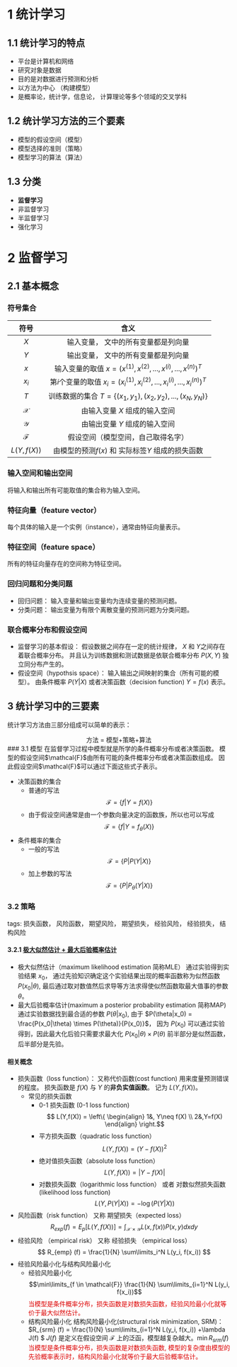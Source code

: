 # 1 统计学习
## 1.1 统计学习的特点
- 平台是计算机和网络
- 研究对象是数据
- 目的是对数据进行预测和分析
- 以方法为中心 （构建模型）
- 是概率论，统计学，信息论， 计算理论等多个领域的交叉学科

## 1.2 统计学习方法的三个要素
- 模型的假设空间（模型）
- 模型选择的准则（策略）
- 模型学习的算法（算法）

## 1.3 分类
- **监督学习**
- 非监督学习
- 半监督学习
- 强化学习

# 2 监督学习
## 2.1 基本概念
### 符号集合
| 符号 | 含义|
| :-: | :-: |
|$X$|输入变量， 文中的所有变量都是列向量|
|$Y$|输出变量， 文中的所有变量都是列向量|
|$x$|输入变量的取值 $x=(x^{(1)}, x^{(2)},...,x^{(i)},...,x^{(n)})^T$| 
|$x_i$| 第$i$个变量的取值 $x_i = (x_i^{(1)}, x_i^{(2)},...,x_i^{(i)},...,x_i^{(n)})^T$|
|$T$| 训练数据的集合 $T=\{(x_1,y_1), (x_2,y_2), ..., (x_N, y_N)\}$|
|$\mathcal{X}$|由输入变量 $X$ 组成的输入空间|
|$\mathcal{Y}$|由输出变量 $Y$ 组成的输入空间|
|$\mathcal{F}$|假设空间（模型空间，自己取得名字）|
|$L(Y, f(X))$| 由模型的预测$f(x)$ 和 实际标签$Y$ 组成的损失函数|

### 输入空间和输出空间
将输入和输出所有可能取值的集合称为输入空间。
### 特征向量（feature vector）
每个具体的输入是一个实例（instance），通常由特征向量表示。
### 特征空间（feature space）
所有的特征向量存在的空间称为特征空间。
### 回归问题和分类问题
- 回归问题： 输入变量和输出变量均为连续变量的预测问题。
- 分类问题： 输出变量为有限个离散变量的预测问题为分类问题。
### 联合概率分布和假设空间
- 监督学习的基本假设： 假设数据之间存在一定的统计规律， $X$ 和 $Y$之间存在着联合概率分布。 并且认为训练数据和测试数据是依联合概率分布 $P(X,Y)$ 独立同分布产生的。 
- 假设空间（hypothsis space）： 输入输出之间映射的集合（所有可能的模型）。 由条件概率 $P(Y|X)$ 或者决策函数（decision function) $Y=f(x)$ 表示。

## 3 统计学习中的三要素
统计学习方法由三部分组成可以简单的表示：
<center>方法 = 模型+策略+算法</center>
### 3.1 模型
在监督学习过程中模型就是所学的条件概率分布或者决策函数。  模型的假设空间$\mathcal{F}$由所有可能的条件概率分布或者决策函数组成。 因此假设空间$\mathcal{F}$可以通过下面这些式子表示。

- 决策函数的集合
  - 普通的写法
  $$ \mathcal{F} = \{ f| Y = f(X) \} $$
  - 由于假设空间通常是由一个参数向量决定的函数族，所以也可以写成
  $$ \mathcal{F} = \{ f| Y = f_\theta (X) \} $$
- 条件概率的集合
  - 一般的写法
  $$ \mathcal{F} = \{ P| P(Y|X) \} $$
  - 加上参数的写法
  $$ \mathcal{F} = \{ P| P_\theta (Y|X) \} $$
  
### 3.2 策略
tags: 损失函数， 风险函数， 期望风险， 期望损失， 经验风险， 经验损失，  结构风险
#### 3.2.1  [极大似然估计 + 最大后验概率估计](https://github.com/hekang123456/markdown_file/blob/master/statistic_learning_method/BT_MLE_MAP.md)
-  极大似然估计（maximum likelihood estimation 简称MLE）
  通过实验得到实验结果 $x_0$， 通过先验知识确定这个实验结果出现的概率函数称为似然函数 $P(x_0|\theta)$, 最后通过取对数值然后求导等方法求得使似然函数取最大值事的参数 $\theta$。
- 最大后验概率估计(maximum a posterior probability estimation 简称MAP)
  通过实验数据找到最合适的参数 $P(\theta|x_0)$, 由于 $P(\theta|x_0) = \frac{P(x_0|\theta) \times P(\theta)}{P(x_0)}$， 因为 $P(x_0)$ 可以通过实验得到，因此最大化后验只需要求最大化 $P(x_0|\theta) \times P(\theta)$ 前半部分是似然函数， 后半部分是先验。

#### 相关概念
- 损失函数（loss function）： 又称代价函数(cost function) 用来度量预测错误的程度。 损失函数是 $f(X)$ 与 $Y$ 的**非负实值函数**。 记为 $L(Y, f(X))$。 
  - 常见的损失函数
    - 0-1 损失函数 (0-1 loss function)
      $$ L(Y,f(X)) = \left\{ \begin{align} 1&, Y\neq f(X) \\ 2&,Y=f(X)  \end{align} \right.$$
    - 平方损失函数（quadratic loss function）
      $$ L(Y,f(X)) = (Y-f(X))^2 $$
    - 绝对值损失函数（absolute loss function）
      $$L(Y,f(X)) = |Y-f(X)| $$
    - 对数损失函数（logarithmic loss function） 或者 对数似然损失函数 (likelihood loss function)
      $$ L(Y,P(Y|X)) = -\log (P(Y|X))  $$
- 风险函数（risk function） 又称 期望损失（expected loss）
  $$ R_{exp} (f) = E_p [L(Y, f(X))] = \int_{\mathcal{X} \times \mathcal{Y}} L(x, f(x)) P(x, y) dxdy$$
- 经验风险 （empirical risk） 又称 经验损失 （empirical loss）
  $$ R_{emp} (f) = \frac{1}{N} \sum\limits_i^N L(y_i, f(x_i)) $$ 
- 经验风险最小化与结构风险最小化
  - 经验风险最小化
    $$\min\limits_{f \in \mathcal{F}} \frac{1}{N} \sum\limits_{i=1}^N L(y_i, f(x_i))$$
    <font color="#dd0000">当模型是条件概率分布，损失函数是对数损失函数，经验风险最小化就等价于最大似然估计。</font>
  - 结构风险最小化
    结构风险最小化(structural risk minimization, SRM)： $R_{srm} (f) = \frac{1}{N} \sum\limits_{i=1}^N L(y_i, f(x_i)) +\lambda J(f) $ $J(f)$ 是定义在假设空间 $\mathcal{F}$ 上的泛函，模型越复杂越大。$\min R_{srm}(f)$
    <font color="#dd0000">当模型是条件概率分布，损失函数是对数损失函数, 模型的复杂度由模型的先验概率表示时，结构风险最小化就等价于最大后验概率估计。</font>
    
    







